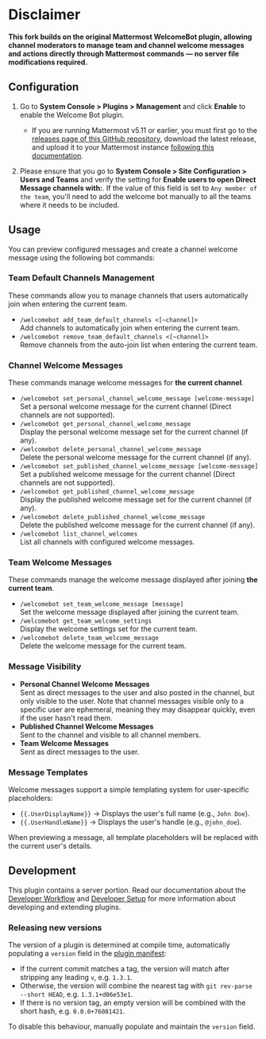 # Disclaimer

**This fork builds on the original Mattermost WelcomeBot plugin, allowing channel moderators to manage team and channel welcome messages and actions directly through Mattermost commands — no server file modifications required.**

## Configuration

1. Go to **System Console > Plugins > Management** and click **Enable** to enable the Welcome Bot plugin.
    - If you are running Mattermost v5.11 or earlier, you must first go to the [releases page of this GitHub repository](https://github.com/mattermost/mattermost-plugin-welcomebot/releases), download the latest release, and upload it to your Mattermost instance [following this documentation](https://docs.mattermost.com/administration/plugins.html#plugin-uploads).

2. Please ensure that you go to **System Console > Site Configuration > Users and Teams** and verify the setting for **Enable users to open Direct Message channels with:**. If the value of this field is set to `Any member of the team`, you'll need to add the welcome bot manually to all the teams where it needs to be included.

## Usage
You can preview configured messages and create a channel welcome message using the following bot commands:  

### Team Default Channels Management
These commands allow you to manage channels that users automatically join when entering the current team.

- `/welcomebot add_team_default_channels <[~channel]>`  
  Add channels to automatically join when entering the current team.
- `/welcomebot remove_team_default_channels <[~channel]>`  
  Remove channels from the auto-join list when entering the current team.

### Channel Welcome Messages  
These commands manage welcome messages for **the current channel**.

- `/welcomebot set_personal_channel_welcome_message [welcome-message]`  
  Set a personal welcome message for the current channel (Direct channels are not supported).
- `/welcomebot get_personal_channel_welcome_message`  
  Display the personal welcome message set for the current channel (if any).
- `/welcomebot delete_personal_channel_welcome_message`  
  Delete the personal welcome message for the current channel (if any).
- `/welcomebot set_published_channel_welcome_message [welcome-message]`  
  Set a published welcome message for the current channel (Direct channels are not supported).
- `/welcomebot get_published_channel_welcome_message`  
  Display the published welcome message set for the current channel (if any).
- `/welcomebot delete_published_channel_welcome_message`  
  Delete the published welcome message for the current channel (if any).
- `/welcomebot list_channel_welcomes`  
  List all channels with configured welcome messages.

### Team Welcome Messages  
These commands manage the welcome message displayed after joining **the current team**.

- `/welcomebot set_team_welcome_message [message]`  
  Set the welcome message displayed after joining the current team.
- `/welcomebot get_team_welcome_settings`  
  Display the welcome settings set for the current team.
- `/welcomebot delete_team_welcome_message`  
  Delete the welcome message for the current team.

### Message Visibility  

- **Personal Channel Welcome Messages**  
  Sent as direct messages to the user and also posted in the channel, but only visible to the user. Note that channel messages visible only to a specific user are ephemeral, meaning they may disappear quickly, even if the user hasn't read them.
- **Published Channel Welcome Messages**  
  Sent to the channel and visible to all channel members.  
- **Team Welcome Messages**  
  Sent as direct messages to the user.  

### Message Templates  

Welcome messages support a simple templating system for user-specific placeholders:  

- `{{.UserDisplayName}}` → Displays the user's full name (e.g., `John Doe`).  
- `{{.UserHandleName}}` → Displays the user's handle (e.g., `@john_doe`).  

When previewing a message, all template placeholders will be replaced with the current user's details.  


## Development

This plugin contains a server portion. Read our documentation about the [Developer Workflow](https://developers.mattermost.com/integrate/plugins/developer-workflow/) and [Developer Setup](https://developers.mattermost.com/integrate/plugins/developer-setup/) for more information about developing and extending plugins.

### Releasing new versions

The version of a plugin is determined at compile time, automatically populating a `version` field in the [plugin manifest](plugin.json):
* If the current commit matches a tag, the version will match after stripping any leading `v`, e.g. `1.3.1`.
* Otherwise, the version will combine the nearest tag with `git rev-parse --short HEAD`, e.g. `1.3.1+d06e53e1`.
* If there is no version tag, an empty version will be combined with the short hash, e.g. `0.0.0+76081421`.

To disable this behaviour, manually populate and maintain the `version` field.
